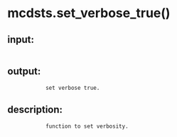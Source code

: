 # mcdsts.set_verbose_true()


## input:
```

```

## output:
```
            set verbose true.

```

## description:
```
            function to set verbosity.
        
```